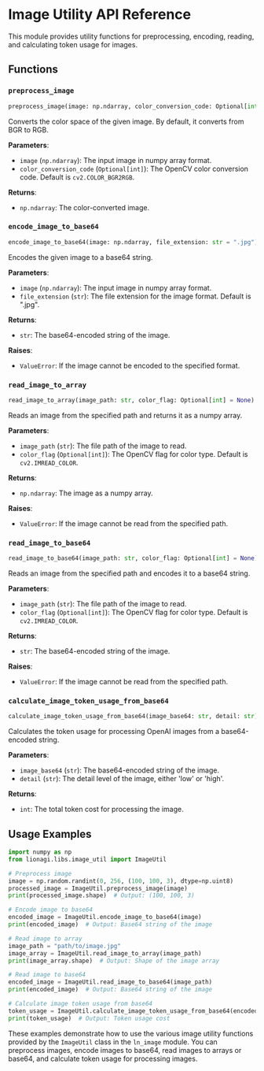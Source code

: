 # Image Utility API Reference

This module provides utility functions for preprocessing, encoding, reading, and calculating token usage for images.

## Functions

### `preprocess_image`
```python
preprocess_image(image: np.ndarray, color_conversion_code: Optional[int] = None) -> np.ndarray
```
Converts the color space of the given image. By default, it converts from BGR to RGB.

**Parameters**:
- `image` (`np.ndarray`): The input image in numpy array format.
- `color_conversion_code` (`Optional[int]`): The OpenCV color conversion code. Default is `cv2.COLOR_BGR2RGB`.

**Returns**:
- `np.ndarray`: The color-converted image.

### `encode_image_to_base64`
```python
encode_image_to_base64(image: np.ndarray, file_extension: str = ".jpg") -> str
```
Encodes the given image to a base64 string.

**Parameters**:
- `image` (`np.ndarray`): The input image in numpy array format.
- `file_extension` (`str`): The file extension for the image format. Default is ".jpg".

**Returns**:
- `str`: The base64-encoded string of the image.

**Raises**:
- `ValueError`: If the image cannot be encoded to the specified format.

### `read_image_to_array`
```python
read_image_to_array(image_path: str, color_flag: Optional[int] = None) -> np.ndarray
```
Reads an image from the specified path and returns it as a numpy array.

**Parameters**:
- `image_path` (`str`): The file path of the image to read.
- `color_flag` (`Optional[int]`): The OpenCV flag for color type. Default is `cv2.IMREAD_COLOR`.

**Returns**:
- `np.ndarray`: The image as a numpy array.

**Raises**:
- `ValueError`: If the image cannot be read from the specified path.

### `read_image_to_base64`
```python
read_image_to_base64(image_path: str, color_flag: Optional[int] = None) -> str
```
Reads an image from the specified path and encodes it to a base64 string.

**Parameters**:
- `image_path` (`str`): The file path of the image to read.
- `color_flag` (`Optional[int]`): The OpenCV flag for color type. Default is `cv2.IMREAD_COLOR`.

**Returns**:
- `str`: The base64-encoded string of the image.

**Raises**:
- `ValueError`: If the image cannot be read from the specified path.

### `calculate_image_token_usage_from_base64`
```python
calculate_image_token_usage_from_base64(image_base64: str, detail: str) -> int
```
Calculates the token usage for processing OpenAI images from a base64-encoded string.

**Parameters**:
- `image_base64` (`str`): The base64-encoded string of the image.
- `detail` (`str`): The detail level of the image, either 'low' or 'high'.

**Returns**:
- `int`: The total token cost for processing the image.

## Usage Examples

```python
import numpy as np
from lionagi.libs.image_util import ImageUtil

# Preprocess image
image = np.random.randint(0, 256, (100, 100, 3), dtype=np.uint8)
processed_image = ImageUtil.preprocess_image(image)
print(processed_image.shape)  # Output: (100, 100, 3)

# Encode image to base64
encoded_image = ImageUtil.encode_image_to_base64(image)
print(encoded_image)  # Output: Base64 string of the image

# Read image to array
image_path = "path/to/image.jpg"
image_array = ImageUtil.read_image_to_array(image_path)
print(image_array.shape)  # Output: Shape of the image array

# Read image to base64
encoded_image = ImageUtil.read_image_to_base64(image_path)
print(encoded_image)  # Output: Base64 string of the image

# Calculate image token usage from base64
token_usage = ImageUtil.calculate_image_token_usage_from_base64(encoded_image, detail="high")
print(token_usage)  # Output: Token usage cost
```

These examples demonstrate how to use the various image utility functions provided by the `ImageUtil` class in the `ln_image` module. You can preprocess images, encode images to base64, read images to arrays or base64, and calculate token usage for processing images.